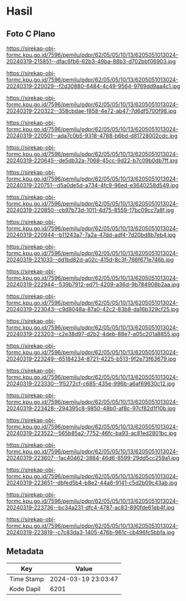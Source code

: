 # Hasil

## Foto C Plano

https://sirekap-obj-formc.kpu.go.id/7596/pemilu/pdpr/62/05/05/10/13/6205051013024-20240319-215851--dfac6fb6-62b3-49ba-88b3-d702bbf06903.jpg

https://sirekap-obj-formc.kpu.go.id/7596/pemilu/pdpr/62/05/05/10/13/6205051013024-20240319-220029--f2d30880-6484-4c49-9564-9769dd9aa4c1.jpg

https://sirekap-obj-formc.kpu.go.id/7596/pemilu/pdpr/62/05/05/10/13/6205051013024-20240319-220322--358cbdae-f858-4e72-ab47-7d6df5700f98.jpg

https://sirekap-obj-formc.kpu.go.id/7596/pemilu/pdpr/62/05/05/10/13/6205051013024-20240319-220501--ada7c0b5-9318-4788-b6bd-d81728002cdc.jpg

https://sirekap-obj-formc.kpu.go.id/7596/pemilu/pdpr/62/05/05/10/13/6205051013024-20240319-220645--de5db32a-7068-45cc-9d22-b7c09b0db7ff.jpg

https://sirekap-obj-formc.kpu.go.id/7596/pemilu/pdpr/62/05/05/10/13/6205051013024-20240319-220751--d5a0de5d-a734-4fc9-96ed-e3640258d549.jpg

https://sirekap-obj-formc.kpu.go.id/7596/pemilu/pdpr/62/05/05/10/13/6205051013024-20240319-220850--cb97b73d-1011-4d75-8559-17bc09cc7a8f.jpg

https://sirekap-obj-formc.kpu.go.id/7596/pemilu/pdpr/62/05/05/10/13/6205051013024-20240319-220944--b11243a7-7a2a-47dd-adf4-7d20bd8b7eb4.jpg

https://sirekap-obj-formc.kpu.go.id/7596/pemilu/pdpr/62/05/05/10/13/6205051013024-20240319-221033--dd1bd82d-a02c-415d-8c3f-766f671e746b.jpg

https://sirekap-obj-formc.kpu.go.id/7596/pemilu/pdpr/62/05/05/10/13/6205051013024-20240319-222944--539b7912-ed71-4209-a36d-9b784908b2aa.jpg

https://sirekap-obj-formc.kpu.go.id/7596/pemilu/pdpr/62/05/05/10/13/6205051013024-20240319-223043--c9d8048a-87a0-42c2-83b8-da16b329cf25.jpg

https://sirekap-obj-formc.kpu.go.id/7596/pemilu/pdpr/62/05/05/10/13/6205051013024-20240319-223203--c2e38d97-d2b2-4deb-88e7-a05c201a8855.jpg

https://sirekap-obj-formc.kpu.go.id/7596/pemilu/pdpr/62/05/05/10/13/6205051013024-20240319-223249--65184234-8721-4225-b513-9f2e73f63679.jpg

https://sirekap-obj-formc.kpu.go.id/7596/pemilu/pdpr/62/05/05/10/13/6205051013024-20240319-223330--1f5272cf-c685-435e-996b-a6af69630c12.jpg

https://sirekap-obj-formc.kpu.go.id/7596/pemilu/pdpr/62/05/05/10/13/6205051013024-20240319-223428--294395c8-9850-48b0-af8c-97cf82d1f10b.jpg

https://sirekap-obj-formc.kpu.go.id/7596/pemilu/pdpr/62/05/05/10/13/6205051013024-20240319-223522--565b85a2-7752-46fc-ba93-ac81ed2801bc.jpg

https://sirekap-obj-formc.kpu.go.id/7596/pemilu/pdpr/62/05/05/10/13/6205051013024-20240319-223607--1ac40462-3884-46d6-8599-29dd5cc259a1.jpg

https://sirekap-obj-formc.kpu.go.id/7596/pemilu/pdpr/62/05/05/10/13/6205051013024-20240319-223651--dbfed5b4-b8e2-44a6-9141-c5d2b09c43ab.jpg

https://sirekap-obj-formc.kpu.go.id/7596/pemilu/pdpr/62/05/05/10/13/6205051013024-20240319-223736--bc34a231-dfc4-4787-ac83-890fde61eb4f.jpg

https://sirekap-obj-formc.kpu.go.id/7596/pemilu/pdpr/62/05/05/10/13/6205051013024-20240319-223819--c7c83da3-1405-476b-961c-cb496fc5bbfa.jpg


## Metadata

| Key        | Value               |
| ---------- | ------------------- |
| Time Stamp | 2024-03-19 23:03:47 |
| Kode Dapil | 6201                |



